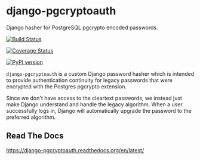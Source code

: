 django-pgcryptoauth
===================

Django hasher for PostgreSQL pgcrypto encoded passwords.

[![Build Status](https://travis-ci.org/tomatohater/django-pgcryptoauth.png?branch=master)](https://travis-ci.org/tomatohater/django-pgcryptoauth)

[![Coverage Status](https://coveralls.io/repos/tomatohater/django-pgcryptoauth/badge.png?branch=master)](https://coveralls.io/r/tomatohater/django-pgcryptoauth?branch=master)

[![PyPI version](https://badge.fury.io/py/django-pgcryptoauth.png)](http://badge.fury.io/py/django-pgcryptoauth)

``django-pgcryptoauth`` is a custom Django password hasher which is intended to provide authentication continuity for legacy passwords that were encrypted with the Postgres pgcrypto extension.

Since we don't have access to the cleartext passwords, we instead just make Django understand and handle the legacy algorithm. When a user successfully logs in, Django will automatically upgrade the password to the preferred algorithm.


Read The Docs
-------------

https://django-pgcryptoauth.readthedocs.org/en/latest/